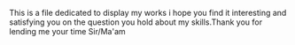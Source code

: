 This is a file dedicated to display my works i hope you find it interesting and satisfying you on the question you hold about my skills.Thank you for lending me your time Sir/Ma'am
